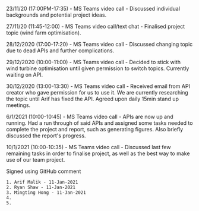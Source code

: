 23/11/20 (17:00PM-17:35) - MS Teams video call
	- Discussed individual backgrounds and potential project ideas.

27/11/20 (11:45-12:00) - MS Teams video call/text chat
	- Finalised project topic (wind farm optimisation).

28/12/2020 (17:00-17:20) - MS Teams video call
	- Discussed changing topic due to dead APIs and further complications.

29/12/2020 (10:00-11:00) - MS Teams video call
	- Decided to stick with wind turbine optimisation until given permission to switch topics. Currently waiting on API.

30/12/2020 (13:00-13:30) - MS Teams video call
	- Received email from API creator who gave permission for us to use it. We are currently researching the topic until Arif has fixed the API. Agreed upon daily 15min stand up meetings.

6/1/2021 (10:00-10:45) - MS Teams video call
    - APIs are now up and running. Had a run through of said APIs and assigned some tasks needed to complete the project and report, such as generating figures. Also briefly discussed the report's progress.
    
10/1/2021 (10:00-10:35) - MS Teams video call
    - Discussed last few remaining tasks in order to finalise project, as well as the best way to make use of our team project.

Signed using GitHub comment

    1. Arif Malik - 11-Jan-2021
    2. Ryan Shaw - 11-Jan-2021
    3. Mingting Hong - 11-Jan-2021
    4.
    5.
